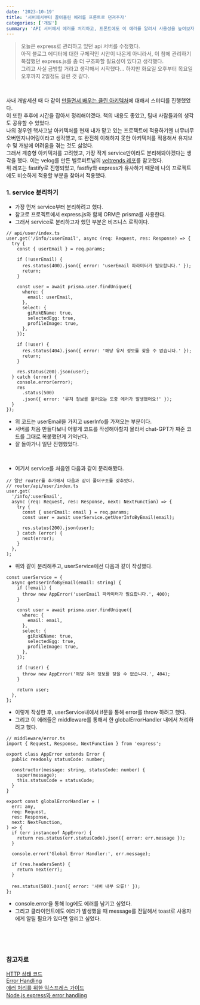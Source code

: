 ```yaml
---
date: '2023-10-19'
title: '서버에서부터 끌어올린 에러를 프론트로 던져주자'
categories: ['개발']
summary: 'API 서버에서 에러를 처리하고, 프론트에도 이 에러를 알려서 사용성을 높여보자'
---
```


> 오늘은 express로 관리하고 있던 api 서버를 수정했다.  
> 아직 블로그 에디터에 대한 구체적인 시안이 나온게 아니라서, 이 참에 관리하기 복잡했던 express.js를 좀 더 구조화할 필요성이 있다고 생각했다.  
> 그리고 사실 금방할 거라고 생각해서 시작했다... 하지만 화요일 오후부터 목요일 오후까지 2일정도 걸린 것 같다.

<br>

사내 개발세션 때 다 같이 [만들면서 배우는 클린 아키텍처](https://www.yes24.com/Product/Goods/105138479)에 대해서 스터디를 진행했었다.  
이 또한 추후에 시간을 잡아서 정리해야겠다. 책의 내용도 좋았고, 팀내 사람들과의 생각도 공유할 수 있었다.  
나의 경우엔 핵사고날 아키텍처를 현재 내가 맡고 있는 프로젝트에 적용하기엔 너무너무 오버엔지니어링이라고 생각했고, 또 완전히 이해하지 못한 아키텍처를 적용해서 유지보수 및 개발에 어려움을 겪는 것도 싫었다.  
그래서 계층형 아키텍처를 고려했고, 가장 작게 service만이라도 분리해봐야겠다는 생각을 했다.
이는 velog를 만든 벨로퍼트님의 [veltrends 레포](https://github.com/velopert/veltrends)를 참고했다.  
위 레포는 fastify로 진행되었고, fastfiy와 express가 유사하기 때문에 나의 프로젝트에도 비슷하게 적용할 부분을 찾아서 적용했다.

### 1. service 분리하기

- 가장 먼저 service부터 분리하려고 했다.
- 참고로 프로젝트에서 express.js와 함께 ORM은 prisma를 사용한다.
- 그래서 service로 분리하고자 했던 부분은 비즈니스 로직이다.

```TSX
// api/user/index.ts
user.get('/info/:userEmail', async (req: Request, res: Response) => {
  try {
    const { userEmail } = req.params;

    if (!userEmail) {
      res.status(400).json({ error: 'userEmail 파라미터가 필요합니다.' });
      return;
    }

    const user = await prisma.user.findUnique({
      where: {
        email: userEmail,
      },
      select: {
        giRokEName: true,
        selectedEgg: true,
        profileImage: true,
      },
    });

    if (!user) {
      res.status(404).json({ error: '해당 유저 정보를 찾을 수 없습니다.' });
      return;
    }

    res.status(200).json(user);
  } catch (error) {
    console.error(error);
    res
      .status(500)
      .json({ error: '유저 정보를 불러오는 도중 에러가 발생했어요!' });
  }
});
```

- 위 코드는 userEmail을 가지고 userInfo를 가져오는 부분이다.
- 서버를 처음 만들다보니 어떻게 코드를 작성해야할지 몰라서 chat-GPT가 짜준 코드를 그대로 복붙했던게 기억난다.
- 잘 돌아가니 일단 진행했었다.

<br>

- 여기서 service를 처음엔 다음과 같이 분리해봤다.

```TSX
// 일단 router를 추가해서 다음과 같이 폴더구조를 갖추었다.
// router/api/user/index.ts
user.get(
  '/info/:userEmail',
  async (req: Request, res: Response, next: NextFunction) => {
    try {
      const { userEmail: email } = req.params;
      const user = await userService.getUserInfoByEmail(email);

      res.status(200).json(user);
    } catch (error) {
      next(error);
    }
  },
);
```

- 위와 같이 분리해주고, userService에선 다음과 같이 작성했다.

```TSX
const userService = {
  async getUserInfoByEmail(email: string) {
    if (!email) {
      throw new AppError('userEmail 파라미터가 필요합니다.', 400);
    }

    const user = await prisma.user.findUnique({
      where: {
        email: email,
      },
      select: {
        giRokEName: true,
        selectedEgg: true,
        profileImage: true,
      },
    });

    if (!user) {
      throw new AppError('해당 유저 정보를 찾을 수 없습니다.', 404);
    }

    return user;
  },
};
```

- 이렇게 작성한 후, userService내에서 if문을 통해 error를 throw 하려고 했다.
- 그리고 이 에러들은 middleware를 통해서 한 globalErrorHandler 내에서 처리하려고 했다.

```TSX
// middleware/error.ts
import { Request, Response, NextFunction } from 'express';

export class AppError extends Error {
  public readonly statusCode: number;

  constructor(message: string, statusCode: number) {
    super(message);
    this.statusCode = statusCode;
  }
}

export const globalErrorHandler = (
  err: any,
  req: Request,
  res: Response,
  next: NextFunction,
) => {
  if (err instanceof AppError) {
    return res.status(err.statusCode).json({ error: err.message });
  }

  console.error('Global Error Handler:', err.message);

  if (res.headersSent) {
    return next(err);
  }

  res.status(500).json({ error: '서버 내부 오류!' });
};
```

- console.error을 통해 log에도 에러를 남기고 싶었다.
- 그리고 클라이언트에도 에러가 발생했을 때 message를 전달해서 toast로 사용자에게 알릴 필요가 있다면 알리고 싶었다.

<br>

<br>

<br>

### 참고자료

[HTTP 상태 코드](https://ko.wikipedia.org/wiki/HTTP_%EC%83%81%ED%83%9C_%EC%BD%94%EB%93%9C)  
[Error Handling](https://expressjs.com/en/guide/error-handling.html)  
[에러 처리를 위한 익스프레스 가이드](https://jeonghwan-kim.github.io/node/2017/08/17/express-error-handling.html)  
[Node.js express와 error handling](https://teamdable.github.io/techblog/express-error-handling)
